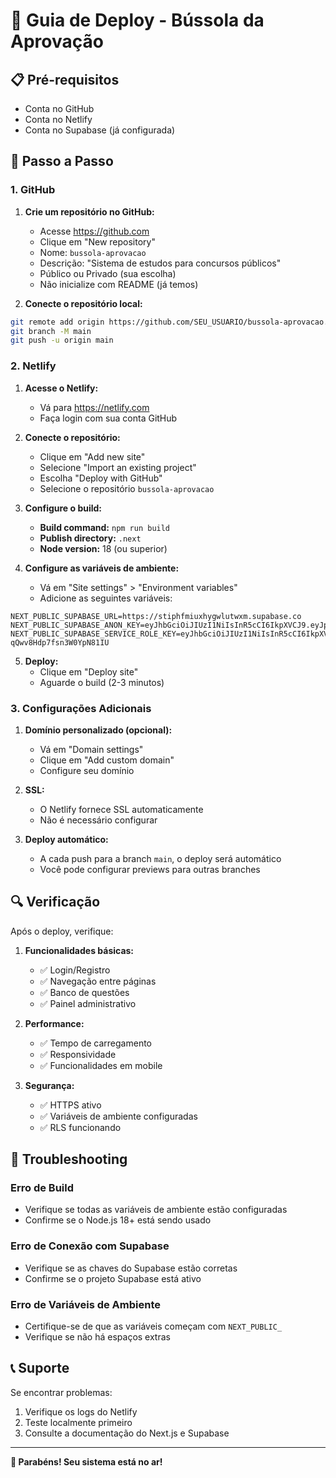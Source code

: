 # 🚀 Guia de Deploy - Bússola da Aprovação

## 📋 Pré-requisitos

- Conta no GitHub
- Conta no Netlify
- Conta no Supabase (já configurada)

## 🔧 Passo a Passo

### 1. GitHub

1. **Crie um repositório no GitHub:**
   - Acesse https://github.com
   - Clique em "New repository"
   - Nome: `bussola-aprovacao`
   - Descrição: "Sistema de estudos para concursos públicos"
   - Público ou Privado (sua escolha)
   - Não inicialize com README (já temos)

2. **Conecte o repositório local:**
```bash
git remote add origin https://github.com/SEU_USUARIO/bussola-aprovacao.git
git branch -M main
git push -u origin main
```

### 2. Netlify

1. **Acesse o Netlify:**
   - Vá para https://netlify.com
   - Faça login com sua conta GitHub

2. **Conecte o repositório:**
   - Clique em "Add new site"
   - Selecione "Import an existing project"
   - Escolha "Deploy with GitHub"
   - Selecione o repositório `bussola-aprovacao`

3. **Configure o build:**
   - **Build command:** `npm run build`
   - **Publish directory:** `.next`
   - **Node version:** 18 (ou superior)

4. **Configure as variáveis de ambiente:**
   - Vá em "Site settings" > "Environment variables"
   - Adicione as seguintes variáveis:

```
NEXT_PUBLIC_SUPABASE_URL=https://stiphfmiuxhygwlutwxm.supabase.co
NEXT_PUBLIC_SUPABASE_ANON_KEY=eyJhbGciOiJIUzI1NiIsInR5cCI6IkpXVCJ9.eyJpc3MiOiJzdXBhYmFzZSIsInJlZiI6InN0aXBoZm1pdXhoeWd3bHV0d3htIiwicm9sZSI6ImFub24iLCJpYXQiOjE3NTUwNDgwMTAsImV4cCI6MjA3MDYyNDAxMH0.Ft7phh4Ef592U7IqeXCYSsgK94i1S6wnJz15fkkmB4Y
NEXT_PUBLIC_SUPABASE_SERVICE_ROLE_KEY=eyJhbGciOiJIUzI1NiIsInR5cCI6IkpXVCJ9.eyJpc3MiOiJzdXBhYmFzZSIsInJlZiI6InN0aXBoZm1pdXhoeWd3bHV0d3htIiwicm9sZSI6InNlcnZpY2Vfcm9sZSIsImV4cCI6MjA3MDYyNDAxMH0.EGIM96RAZx35lJzdJsyH-qQwv8Hdp7fsn3W0YpN81IU
```

5. **Deploy:**
   - Clique em "Deploy site"
   - Aguarde o build (2-3 minutos)

### 3. Configurações Adicionais

1. **Domínio personalizado (opcional):**
   - Vá em "Domain settings"
   - Clique em "Add custom domain"
   - Configure seu domínio

2. **SSL:**
   - O Netlify fornece SSL automaticamente
   - Não é necessário configurar

3. **Deploy automático:**
   - A cada push para a branch `main`, o deploy será automático
   - Você pode configurar previews para outras branches

## 🔍 Verificação

Após o deploy, verifique:

1. **Funcionalidades básicas:**
   - ✅ Login/Registro
   - ✅ Navegação entre páginas
   - ✅ Banco de questões
   - ✅ Painel administrativo

2. **Performance:**
   - ✅ Tempo de carregamento
   - ✅ Responsividade
   - ✅ Funcionalidades em mobile

3. **Segurança:**
   - ✅ HTTPS ativo
   - ✅ Variáveis de ambiente configuradas
   - ✅ RLS funcionando

## 🚨 Troubleshooting

### Erro de Build
- Verifique se todas as variáveis de ambiente estão configuradas
- Confirme se o Node.js 18+ está sendo usado

### Erro de Conexão com Supabase
- Verifique se as chaves do Supabase estão corretas
- Confirme se o projeto Supabase está ativo

### Erro de Variáveis de Ambiente
- Certifique-se de que as variáveis começam com `NEXT_PUBLIC_`
- Verifique se não há espaços extras

## 📞 Suporte

Se encontrar problemas:
1. Verifique os logs do Netlify
2. Teste localmente primeiro
3. Consulte a documentação do Next.js e Supabase

---

**🎉 Parabéns! Seu sistema está no ar!**
